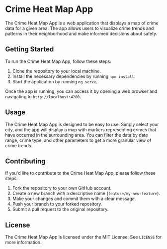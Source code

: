 # Crime Heat Map App

The Crime Heat Map App is a web application that displays a map of crime data for a given area. The app allows users to visualize crime trends and patterns in their neighborhood and make informed decisions about safety.

## Getting Started

To run the Crime Heat Map App, follow these steps:

1. Clone the repository to your local machine.
2. Install the necessary dependencies by running `npm install`.
3. Start the application by running `ng serve`.

Once the app is running, you can access it by opening a web browser and navigating to `http://localhost:4200`.

## Usage

The Crime Heat Map App is designed to be easy to use. Simply select your city, and the app will display a map with markers representing crimes that have occurred in the surrounding area. You can filter the data by date range, crime type, and other parameters to get a more granular view of crime trends.

## Contributing

If you'd like to contribute to the Crime Heat Map App, please follow these steps:

1. Fork the repository to your own GitHub account.
2. Create a new branch with a descriptive name (`feature/my-new-feature`).
3. Make your changes and commit them with a clear message.
4. Push your branch to your forked repository.
5. Submit a pull request to the original repository.

## License

The Crime Heat Map App is licensed under the MIT License. See `LICENSE` for more information.
